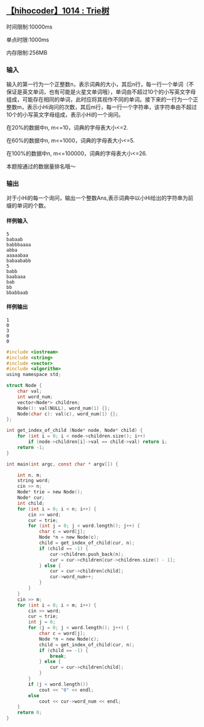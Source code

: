 ## [【hihocoder】1014 : Trie树](https://hihocoder.com/problemset/problem/1014)

时间限制:10000ms

单点时限:1000ms

内存限制:256MB

### 输入

输入的第一行为一个正整数n，表示词典的大小，其后n行，每一行一个单词（不保证是英文单词，也有可能是火星文单词哦），单词由不超过10个的小写英文字母组成，可能存在相同的单词，此时应将其视作不同的单词。接下来的一行为一个正整数m，表示小Hi询问的次数，其后m行，每一行一个字符串，该字符串由不超过10个的小写英文字母组成，表示小Hi的一个询问。

在20%的数据中n, m<=10，词典的字母表大小<=2.

在60%的数据中n, m<=1000，词典的字母表大小<=5.

在100%的数据中n, m<=100000，词典的字母表大小<=26.

本题按通过的数据量排名哦～

### 输出

对于小Hi的每一个询问，输出一个整数Ans,表示词典中以小Hi给出的字符串为前缀的单词的个数。

#### 样例输入

```
5
babaab
babbbaaaa
abba
aaaaabaa
babaababb
5
babb
baabaaa
bab
bb
bbabbaab
```

#### 样例输出

```
1
0
3
0
0
```

```c
#include <iostream>
#include <string>
#include <vector>
#include <algorithm>
using namespace std;

struct Node {
    char val;
    int word_num;
    vector<Node*> children;
    Node(): val(NULL), word_num(1) {};
    Node(char c): val(c), word_num(1) {};
};

int get_index_of_child (Node* node, Node* child) {
    for (int i = 0; i < node->children.size(); i++)
        if (node->children[i]->val == child->val) return i;
    return -1;
}

int main(int argc, const char * argv[]) {

    int n, m;
    string word;
    cin >> n;
    Node* trie = new Node();
    Node* cur;
    int child;
    for (int i = 0; i < n; i++) {
        cin >> word;
        cur = trie;
        for (int j = 0; j < word.length(); j++) {
            char c = word[j];
            Node *n = new Node(c);
            child = get_index_of_child(cur, n);
            if (child == -1) {
                cur->children.push_back(n);
                cur = cur->children[cur->children.size() - 1];
            } else {
                cur = cur->children[child];
                cur->word_num++;
            }
        }
    }
    cin >> m;
    for (int i = 0; i < m; i++) {
        cin >> word;
        cur = trie;
        int j = 0;
        for (j = 0; j < word.length(); j++) {
            char c = word[j];
            Node *n = new Node(c);
            child = get_index_of_child(cur, n);
            if (child == -1) {
                break;
            } else {
                cur = cur->children[child];
            }
        }
        if (j < word.length())
            cout << "0" << endl;
        else
            cout << cur->word_num << endl;
    }
    return 0;
}
```